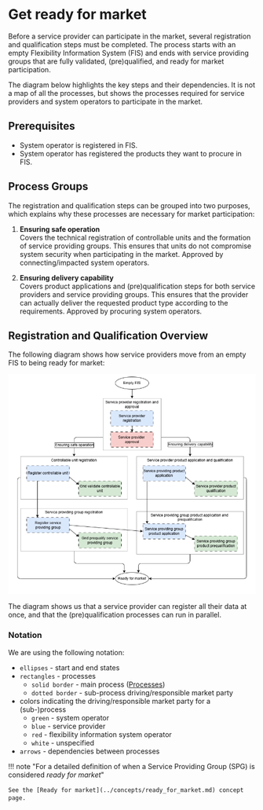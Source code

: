 # Get ready for market

Before a service provider can participate in the market, several registration and
qualification steps must be completed. The process starts with an empty
Flexibility Information System (FIS) and ends with service providing groups that
are fully validated, (pre)qualified, and ready for market participation.

The diagram below highlights the key steps and their dependencies. It is not a
map of all the processes, but shows the processes required for service providers
and system operators to participate in the market.

## Prerequisites

* System operator is registered in FIS.
* System operator has registered the products they want to procure in FIS.

## Process Groups

The registration and qualification steps can be grouped into two purposes,
which explains why these processes are necessary for market participation:

1. **Ensuring safe operation**  
Covers the technical registration of controllable units and the formation of
service providing groups. This ensures that units do not compromise system
security when participating in the market.
Approved by connecting/impacted system operators.  

2. **Ensuring delivery capability**  
Covers product applications and (pre)qualification steps for both service
providers and service providing groups. This ensures that the provider can
actually deliver the requested product type according to the requirements.
Approved by procuring system operators.  

## Registration and Qualification Overview

The following diagram shows how service providers move from an empty FIS to
being ready for market:

<!--[Process priority - the happy path](../diagrams/registration_happy_path.png)-->

![Get ready for market path](../diagrams/ready_for_market.drawio.png)

The diagram shows us that a service provider can register all their data at
once, and that the (pre)qualification processes can run in parallel.

### Notation

We are using the following notation:

* `ellipses` - start and end states
* `rectangles` - processes
    * `solid border` - main process ([Processes](../processes/index.md))
    * `dotted border` - sub-process driving/responsible market party
* colors indicating the driving/responsible market party for a (sub-)process
    * `green` - system operator
    * `blue` - service provider
    * `red` - flexibility information system operator
    * `white` - unspecified
* `arrows` - dependencies between processes

!!! note "For a detailed definition of when a Service Providing Group (SPG) is
considered *ready for market*"

    See the [Ready for market](../concepts/ready_for_market.md) concept page.
